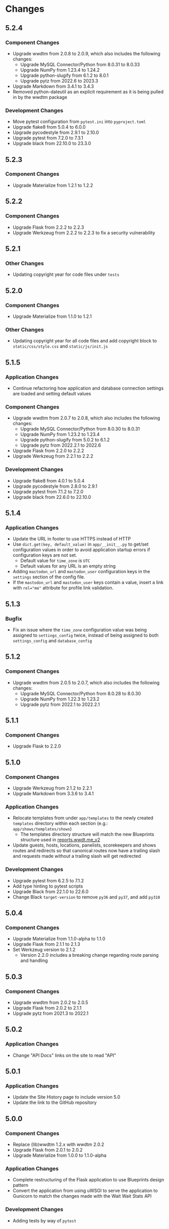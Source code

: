 # Changes

## 5.2.4

### Component Changes

- Upgrade wwdtm from 2.0.8 to 2.0.9, which also includes the following changes:
  - Upgrade MySQL Connector/Python from 8.0.31 to 8.0.33
  - Upgrade NumPy from 1.23.4 to 1.24.2
  - Upgrade python-slugify from 6.1.2 to 8.0.1
  - Upgrade pytz from 2022.6 to 2023.3
- Upgrade Markdown from 3.4.1 to 3.4.3
- Removed python-dateutil as an explicit requirement as it is being pulled in by the wwdtm package

### Development Changes

- Move pytest configuration from `pytest.ini` into `pyproject.toml`
- Upgrade flake8 from 5.0.4 to 6.0.0
- Upgrade pycodestyle from 2.9.1 to 2.10.0
- Upgrade pytest from 7.2.0 to 7.3.1
- Upgrade black from 22.10.0 to 23.3.0

## 5.2.3

### Component Changes

- Upgrade Materialize from 1.2.1 to 1.2.2

## 5.2.2

### Component Changes

- Upgrade Flask from 2.2.2 to 2.2.3
- Upgrade Werkzeug from 2.2.2 to 2.2.3 to fix a security vulnerability

## 5.2.1

### Other Changes

- Updating copyright year for code files under `tests`

## 5.2.0

### Component Changes

- Upgrade Materialize from 1.1.0 to 1.2.1

### Other Changes

- Updating copyright year for all code files and add copyright block to `static/css/style.css` and `static/js/init.js`

## 5.1.5

### Application Changes

- Continue refactoring how application and database connection settings are loaded and setting default values

### Component Changes

- Upgrade wwdtm from 2.0.7 to 2.0.8, which also includes the following changes:
  - Upgrade MySQL Connector/Python from 8.0.30 to 8.0.31
  - Upgrade NumPy from 1.23.2 to 1.23.4
  - Upgrade python-slugify from 5.0.2 to 6.1.2
  - Upgrade pytz from 2022.2.1 to 2022.6
- Upgrade Flask from 2.2.0 to 2.2.2
- Upgrade Werkzeug from 2.2.1 to 2.2.2

### Development Changes

- Upgrade flake8 from 4.0.1 to 5.0.4
- Upgrade pycodestyle from 2.8.0 to 2.9.1
- Upgrade pytest from 7.1.2 to 7.2.0
- Upgrade black from 22.6.0 to 22.10.0

## 5.1.4

### Application Changes

- Update the URL in footer to use HTTPS instead of HTTP
- Use `dict.get(key, default_value)` in `app/__init__.py` to get/set configuration values in order to avoid application startup errors if configuration keys are not set.
  - Default value for `time_zone` is `UTC`
  - Default values for any URL is an empty string
- Adding `mastodon_url` and `mastodon_user` configuration keys in the `settings` section of the config file.
- If the `mastodon_url` and `mastodon_user` keys contain a value, insert a link with `rel="me"` attribute for profile link validation.

## 5.1.3

### Bugfix

- Fix an issue where the `time_zone` configuration value was being assigned to `settings_config` twice, instead of being assigned to both `settings_config` and `database_config`

## 5.1.2

### Component Changes

- Upgrade wwdtm from 2.0.5 to 2.0.7, which also includes the following changes:
  - Upgrade MySQL Connector/Python from 8.0.28 to 8.0.30
  - Upgrade NumPy from 1.22.3 to 1.23.2
  - Upgrade pytz from 2022.1 to 2022.2.1

## 5.1.1

### Component Changes

- Upgrade Flask to 2.2.0

## 5.1.0

### Component Changes

- Upgrade Werkzeug from 2.1.2 to 2.2.1
- Upgrade Markdown from 3.3.6 to 3.4.1

### Application Changes

- Relocate templates from under `app/templates` to the newly created
  `templates` directory within each section (e.g.: `app/shows/templates/shows`)
  - The templates directory structure will match the new Blueprints structure
    used in [reports.wwdt.me_v2](https://github.com/questionlp/reports.wwdt.me_v2)
- Update guests, hosts, locations, panelists, scorekeepers and shows routes
  and redirects so that canonical routes now have a trailing slash and requests
  made without a trailing slash will get redirected

### Development Changes

- Upgrade pytest from 6.2.5 to 7.1.2
- Add type hinting to pytest scripts
- Upgrade Black from 22.1.0 to 22.6.0
- Change Black `target-version` to remove `py36` and `py37`, and add `py310`

## 5.0.4

### Component Changes

- Upgrade Materialize from 1.1.0-alpha to 1.1.0
- Upgrade Flask from 2.1.1 to 2.1.3
- Set Werkzeug version to 2.1.2
  - Version 2.2.0 includes a breaking change regarding route parsing and handling

## 5.0.3

### Component Changes

- Upgrade wwdtm from 2.0.2 to 2.0.5
- Upgrade Flask from 2.0.2 to 2.1.1
- Upgrade pytz from 2021.3 to 2022.1

## 5.0.2

### Application Changes

- Change "API Docs" links on the site to read "API"

## 5.0.1

### Application Changes

- Update the Site History page to include version 5.0
- Update the link to the GitHub repository

## 5.0.0

### Component Changes

- Replace (lib)wwdtm 1.2.x with wwdtm 2.0.2
- Upgrade Flask from 2.0.1 to 2.0.2
- Upgrade Materialize from 1.0.0 to 1.1.0-alpha

### Application Changes

- Complete restructuring of the Flask application to use Blueprints
  design pattern
- Convert the application from using uWSGI to serve the application to
  Gunicorn to match the changes made with the Wait Wait Stats API

### Development Changes

- Adding tests by way of `pytest`
